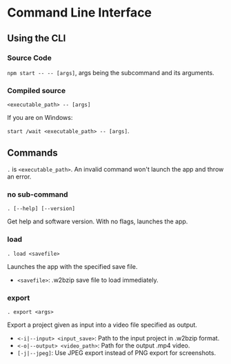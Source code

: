 # Command Line Interface

## Using the CLI

### Source Code

`npm start -- -- [args]`, args being the subcommand and its arguments.

### Compiled source

`<executable_path> -- [args]`

If you are on Windows:

`start /wait <executable_path> -- [args]`.

## Commands

`.` is `<executable_path>`.
An invalid command won't launch the app and throw an error.

### no sub-command

`. [--help] [--version]`

Get help and software version. With no flags, launches the app.

### load

`. load <savefile>`

Launches the app with the specified save file.
- `<savefile>`: .w2bzip save file to load immediately.

### export

`. export <args>`

Export a project given as input into a video file specified as output.
- `<-i|--input> <input_save>`: Path to the input project in .w2bzip format.
- `<-o|--output> <video_path>`: Path for the output .mp4 video.
- `[-j|--jpeg]`: Use JPEG export instead of PNG export for  screenshots.